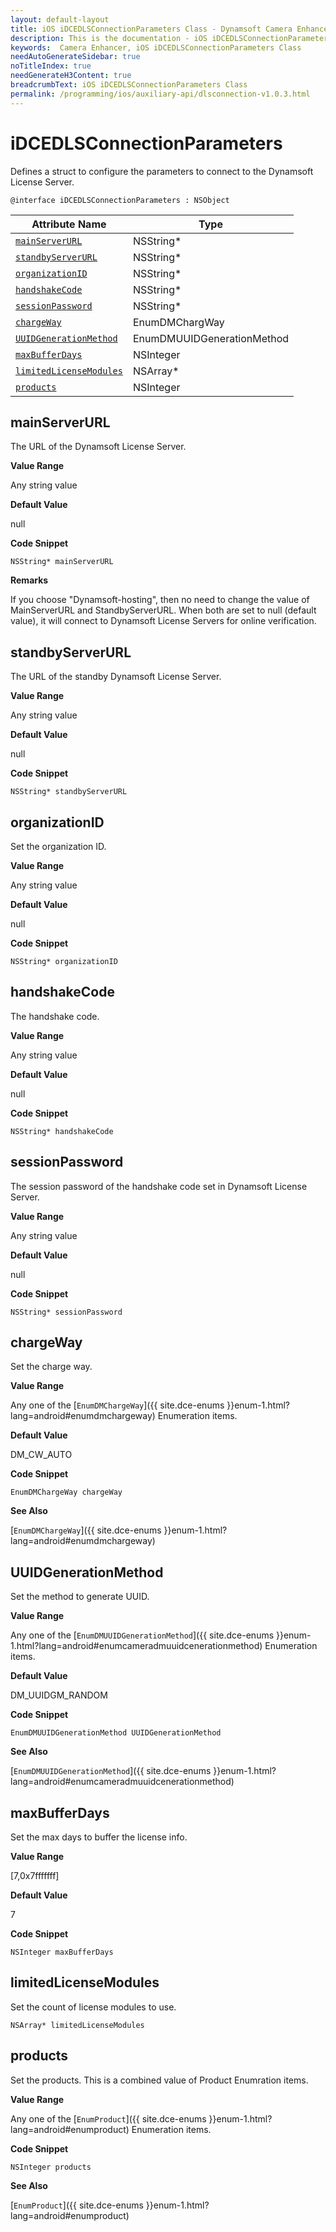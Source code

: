 ```yaml
---
layout: default-layout
title: iOS iDCEDLSConnectionParameters Class - Dynamsoft Camera Enhancer
description: This is the documentation - iOS iDCEDLSConnectionParameters Class page of Dynamsoft Camera Enhancer.
keywords:  Camera Enhancer, iOS iDCEDLSConnectionParameters Class
needAutoGenerateSidebar: true
noTitleIndex: true
needGenerateH3Content: true
breadcrumbText: iOS iDCEDLSConnectionParameters Class
permalink: /programming/ios/auxiliary-api/dlsconnection-v1.0.3.html
---
```


# iDCEDLSConnectionParameters

Defines a struct to configure the parameters to connect to the Dynamsoft License Server.

```objc
@interface iDCEDLSConnectionParameters : NSObject
```

| Attribute Name | Type |
|------|------|
| [`mainServerURL`](#mainserverurl) | NSString* |
| [`standbyServerURL`](#standbyserverurl) | NSString* |
| [`organizationID`](#organizationid) | NSString* |
| [`handshakeCode`](#handshakecode) | NSString* |
| [`sessionPassword`](#sessionpassword) | NSString* |
| [`chargeWay`](#chargeway) | EnumDMChargWay |
| [`UUIDGenerationMethod`](#uuidgenerationmethod) | EnumDMUUIDGenerationMethod |
| [`maxBufferDays`](#maxbufferdays) | NSInteger |
| [`limitedLicenseModules`](#limitedlicensemodules) | NSArray* |
| [`products`](#products) | NSInteger |

## mainServerURL

The URL of the Dynamsoft License Server.

**Value Range**

Any string value

**Default Value**

null

**Code Snippet**

```objc
NSString* mainServerURL
```

**Remarks**

If you choose "Dynamsoft-hosting", then no need to change the value of MainServerURL and StandbyServerURL. When both are set to null (default value), it will connect to Dynamsoft License Servers for online verification.

## standbyServerURL

The URL of the standby Dynamsoft License Server.

**Value Range**

Any string value

**Default Value**

null

**Code Snippet**

```objc
NSString* standbyServerURL
```

## organizationID

Set the organization ID.

**Value Range**

Any string value

**Default Value**

null

**Code Snippet**

```objc
NSString* organizationID
```

## handshakeCode

The handshake code.

**Value Range**

Any string value

**Default Value**

null

**Code Snippet**

```objc
NSString* handshakeCode
```

## sessionPassword

The session password of the handshake code set in Dynamsoft License Server.

**Value Range**

Any string value

**Default Value**

null

**Code Snippet**

```objc
NSString* sessionPassword
```

## chargeWay

Set the charge way.

**Value Range**

Any one of the [`EnumDMChargeWay`]({{ site.dce-enums }}enum-1.html?lang=android#enumdmchargeway) Enumeration items.

**Default Value**

DM_CW_AUTO

**Code Snippet**

```objc
EnumDMChargeWay chargeWay
```

**See Also**

[`EnumDMChargeWay`]({{ site.dce-enums }}enum-1.html?lang=android#enumdmchargeway)

## UUIDGenerationMethod

Set the method to generate UUID.

**Value Range**

Any one of the [`EnumDMUUIDGenerationMethod`]({{ site.dce-enums }}enum-1.html?lang=android#enumcameradmuuidcenerationmethod) Enumeration items.

**Default Value**

DM_UUIDGM_RANDOM

**Code Snippet**

```objc
EnumDMUUIDGenerationMethod UUIDGenerationMethod
```

**See Also**

[`EnumDMUUIDGenerationMethod`]({{ site.dce-enums }}enum-1.html?lang=android#enumcameradmuuidcenerationmethod)

## maxBufferDays

Set the max days to buffer the license info.

**Value Range**

[7,0x7fffffff]  

**Default Value**

7

**Code Snippet**

```objc
NSInteger maxBufferDays
```

## limitedLicenseModules

Set the count of license modules to use.

```objc
NSArray* limitedLicenseModules
```

## products

Set the products. This is a combined value of Product Enumration items.

**Value Range**

Any one of the [`EnumProduct`]({{ site.dce-enums }}enum-1.html?lang=android#enumproduct) Enumeration items.

**Code Snippet**

```objc
NSInteger products
```

**See Also**

[`EnumProduct`]({{ site.dce-enums }}enum-1.html?lang=android#enumproduct)
